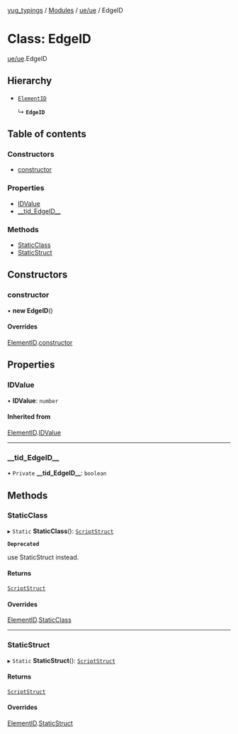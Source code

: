 [yug_typings](../README.md) / [Modules](../modules.md) / [ue/ue](../modules/ue_ue.md) / EdgeID

# Class: EdgeID

[ue/ue](../modules/ue_ue.md).EdgeID

## Hierarchy

- [`ElementID`](ue_ue.ElementID.md)

  ↳ **`EdgeID`**

## Table of contents

### Constructors

- [constructor](ue_ue.EdgeID.md#constructor)

### Properties

- [IDValue](ue_ue.EdgeID.md#idvalue)
- [\_\_tid\_EdgeID\_\_](ue_ue.EdgeID.md#__tid_edgeid__)

### Methods

- [StaticClass](ue_ue.EdgeID.md#staticclass)
- [StaticStruct](ue_ue.EdgeID.md#staticstruct)

## Constructors

### constructor

• **new EdgeID**()

#### Overrides

[ElementID](ue_ue.ElementID.md).[constructor](ue_ue.ElementID.md#constructor)

## Properties

### IDValue

• **IDValue**: `number`

#### Inherited from

[ElementID](ue_ue.ElementID.md).[IDValue](ue_ue.ElementID.md#idvalue)

___

### \_\_tid\_EdgeID\_\_

• `Private` **\_\_tid\_EdgeID\_\_**: `boolean`

## Methods

### StaticClass

▸ `Static` **StaticClass**(): [`ScriptStruct`](ue_ue.ScriptStruct.md)

**`Deprecated`**

use StaticStruct instead.

#### Returns

[`ScriptStruct`](ue_ue.ScriptStruct.md)

#### Overrides

[ElementID](ue_ue.ElementID.md).[StaticClass](ue_ue.ElementID.md#staticclass)

___

### StaticStruct

▸ `Static` **StaticStruct**(): [`ScriptStruct`](ue_ue.ScriptStruct.md)

#### Returns

[`ScriptStruct`](ue_ue.ScriptStruct.md)

#### Overrides

[ElementID](ue_ue.ElementID.md).[StaticStruct](ue_ue.ElementID.md#staticstruct)
